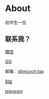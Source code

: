 # About
初中生一位

## 联系我？

[微信](https://fuwari.cn-nb1.rains3.com/qrwechat.png)

[QQ](https://fuwari.cn-nb1.rains3.com/qrqq.png)

邮箱：i@mcxclr.top

[B站](https://space.bilibili.com/3493078983772353)

[telegram](https://t.me/wwwaaa123122)
